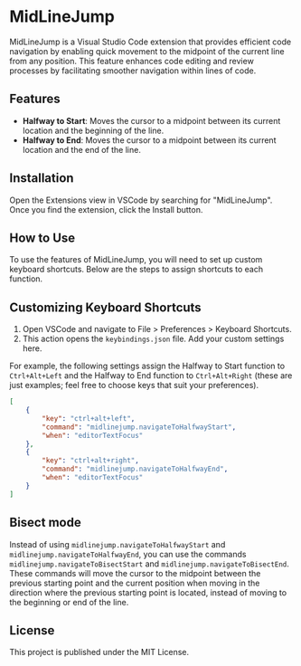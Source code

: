 # MidLineJump

MidLineJump is a Visual Studio Code extension that provides efficient code navigation by enabling quick movement to the midpoint of the current line from any position. This feature enhances code editing and review processes by facilitating smoother navigation within lines of code.

## Features

- **Halfway to Start**: Moves the cursor to a midpoint between its current location and the beginning of the line.
- **Halfway to End**: Moves the cursor to a midpoint between its current location and the end of the line.

## Installation

Open the Extensions view in VSCode by searching for "MidLineJump". Once you find the extension, click the Install button.

## How to Use

To use the features of MidLineJump, you will need to set up custom keyboard shortcuts. Below are the steps to assign shortcuts to each function.

## Customizing Keyboard Shortcuts

1. Open VSCode and navigate to File > Preferences > Keyboard Shortcuts.
2. This action opens the `keybindings.json` file. Add your custom settings here.

For example, the following settings assign the Halfway to Start function to `Ctrl+Alt+Left` and the Halfway to End function to `Ctrl+Alt+Right` (these are just examples; feel free to choose keys that suit your preferences).

```json
[
    {
        "key": "ctrl+alt+left",
        "command": "midlinejump.navigateToHalfwayStart",
        "when": "editorTextFocus"
    },
    {
        "key": "ctrl+alt+right",
        "command": "midlinejump.navigateToHalfwayEnd",
        "when": "editorTextFocus"
    }
]
```

## Bisect mode
Instead of using `midlinejump.navigateToHalfwayStart` and `midlinejump.navigateToHalfwayEnd`, you can use the commands `midlinejump.navigateToBisectStart` and `midlinejump.navigateToBisectEnd`.
These commands will move the cursor to the midpoint between the previous starting point and the current position when moving in the direction where the previous starting point is located, instead of moving to the beginning or end of the line.

## License

This project is published under the MIT License.
